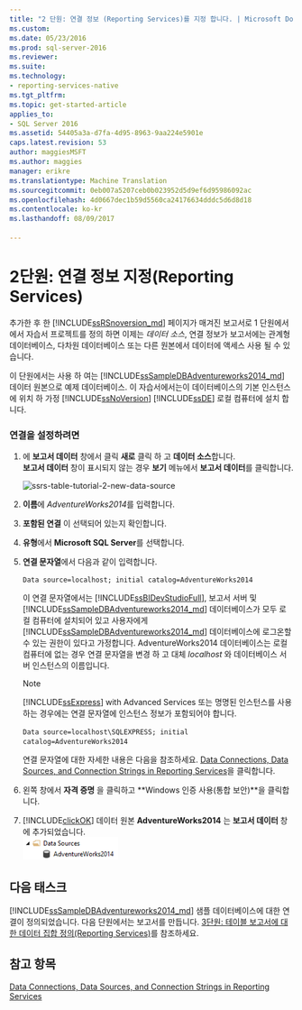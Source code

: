 ```yaml
---
title: "2 단원: 연결 정보 (Reporting Services)를 지정 합니다. | Microsoft Docs"
ms.custom: 
ms.date: 05/23/2016
ms.prod: sql-server-2016
ms.reviewer: 
ms.suite: 
ms.technology:
- reporting-services-native
ms.tgt_pltfrm: 
ms.topic: get-started-article
applies_to:
- SQL Server 2016
ms.assetid: 54405a3a-d7fa-4d95-8963-9aa224e5901e
caps.latest.revision: 53
author: maggiesMSFT
ms.author: maggies
manager: erikre
ms.translationtype: Machine Translation
ms.sourcegitcommit: 0eb007a5207ceb0b023952d5d9ef6d95986092ac
ms.openlocfilehash: 4d0667dec1b59d5560ca24176634dddc5d6d8d18
ms.contentlocale: ko-kr
ms.lasthandoff: 08/09/2017

---
```

# <a name="lesson-2-specifying-connection-information-reporting-services"></a>2단원: 연결 정보 지정(Reporting Services)
추가한 후 한 [!INCLUDE[ssRSnoversion_md](../includes/ssrsnoversion-md.md)] 페이지가 매겨진 보고서로 1 단원에서에서 자습서 프로젝트를 정의 하면 이제는 *데이터 소스*, 연결 정보가 보고서에는 관계형 데이터베이스, 다차원 데이터베이스 또는 다른 원본에서 데이터에 액세스 사용 될 수 있습니다.  
  
이 단원에서는 사용 하 여는 [!INCLUDE[ssSampleDBAdventureworks2014_md](../includes/sssampledbadventureworks2014-md.md)] 데이터 원본으로 예제 데이터베이스. 이 자습서에서는이 데이터베이스의 기본 인스턴스에 위치 하 가정 [!INCLUDE[ssNoVersion](../includes/ssnoversion-md.md)] [!INCLUDE[ssDE](../includes/ssde-md.md)] 로컬 컴퓨터에 설치 합니다.  
  
### <a name="to-set-up-a-connection"></a>연결을 설정하려면  
  
1.  에 **보고서 데이터** 창에서 클릭 **새로** 클릭 하 고 **데이터 소스**합니다.  
**보고서 데이터** 창이 표시되지 않는 경우 **보기** 메뉴에서 **보고서 데이터**를 클릭합니다.  

    ![ssrs-table-tutorial-2-new-data-source](../reporting-services/media/ssrs-table-tutorial-2-new-data-source.png)
  
   2.  **이름**에 *AdventureWorks2014*를 입력합니다.  
  
3.  **포함된 연결** 이 선택되어 있는지 확인합니다.  
  
4.  **유형**에서 **Microsoft SQL Server**를 선택합니다.  
  
5.  **연결 문자열**에서 다음과 같이 입력합니다.  
  
    ```  
    Data source=localhost; initial catalog=AdventureWorks2014  
    ```  
  
     이 연결 문자열에서는 [!INCLUDE[ssBIDevStudioFull](../includes/ssbidevstudiofull-md.md)], 보고서 서버 및 [!INCLUDE[ssSampleDBAdventureworks2014_md](../includes/sssampledbadventureworks2014-md.md)] 데이터베이스가 모두 로컬 컴퓨터에 설치되어 있고 사용자에게 [!INCLUDE[ssSampleDBAdventureworks2014_md](../includes/sssampledbadventureworks2014-md.md)] 데이터베이스에 로그온할 수 있는 권한이 있다고 가정합니다. AdventureWorks2014 데이터베이스는 로컬 컴퓨터에 없는 경우 연결 문자열을 변경 하 고 대체 *localhost* 와 데이터베이스 서버 인스턴스의 이름입니다.
  
     >[!NOTE]  
    >[!INCLUDE[ssExpress](../includes/ssexpress-md.md)] with Advanced Services 또는 명명된 인스턴스를 사용하는 경우에는 연결 문자열에 인스턴스 정보가 포함되어야 합니다.  
    >  
    >`Data source=localhost\SQLEXPRESS; initial catalog=AdventureWorks2014`  
    >  
    >연결 문자열에 대한 자세한 내용은 다음을 참조하세요. [Data Connections, Data Sources, and Connection Strings in Reporting Services](../reporting-services/report-data/data-connections-data-sources-and-connection-strings-report-builder-and-ssrs.md)을 클릭합니다.  
     
  
6.  왼쪽 창에서 **자격 증명** 을 클릭하고 **Windows 인증 사용(통합 보안)**을 클릭합니다.  
  
7.  [!INCLUDE[clickOK](../includes/clickok-md.md)] 데이터 원본 **AdventureWorks2014** 는 **보고서 데이터** 창에 추가되었습니다.  
![ssrs_adventureworks_datasource](../reporting-services/media/ssrs-adventureworks-datasource.png)  
## <a name="next-task"></a>다음 태스크  
[!INCLUDE[ssSampleDBAdventureworks2014_md](../includes/sssampledbadventureworks2014-md.md)] 샘플 데이터베이스에 대한 연결이 정의되었습니다. 다음 단원에서는 보고서를 만듭니다. [3단원: 테이블 보고서에 대한 데이터 집합 정의&#40;Reporting Services&#41;](../reporting-services/lesson-3-defining-a-dataset-for-the-table-report-reporting-services.md)를 참조하세요.  
  
## <a name="see-also"></a>참고 항목  
[Data Connections, Data Sources, and Connection Strings in Reporting Services](../reporting-services/report-data/data-connections-data-sources-and-connection-strings-report-builder-and-ssrs.md)  
  
  
  


